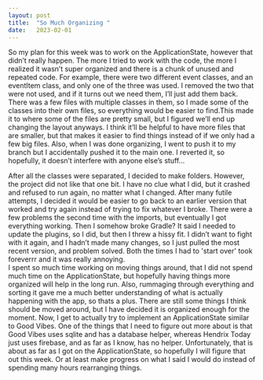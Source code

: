 ```yaml
---
layout: post
title:  "So Much Organizing "
date:   2023-02-01
---
```

So my plan for this week was to work on the ApplicationState, however that didn’t really happen. The more I tried to work with the code, the more I realized it wasn’t super organized and there is a chunk of unused and repeated code. For example, there were two different event classes, and an eventItem class, and only one of the three was used. I removed the two that were not used, and if it turns out we need them, I’ll just add them back. There was a few files with multiple classes in them, so I made some of the classes into their own files, so everything would be easier to find.This made it to where some of the files are pretty small, but I figured we’ll end up changing the layout anyways. I think it’ll be helpful to have more files that are smaller, but that makes it easier to find things instead of if we only had a few big files. Also, when I was done organizing, I went to push it to my branch but I accidentally pushed it to the main one. I reverted it, so hopefully, it doesn’t interfere with anyone else’s stuff...

After all the classes were separated, I decided to make folders. However, the project did not like that one bit. I have no clue what I did, but it crashed and refused to run again, no matter what I changed. After many futile attempts, I decided it would be easier to go back to an earlier version that worked and try again instead of trying to fix whatever I broke. There were a few problems the second time with the imports, but eventually I got everything working. Then I somehow broke Gradle? It said I needed to update the plugins, so I did, but then I threw a hissy fit. I didn’t want to fight with it again, and I hadn’t made many changes, so I just pulled the most recent version, and problem solved. Both the times I had to 'start over' took foreverrr and it was really annoying.  <br />
I spent so much time working on moving things around, that I did not spend much time on the ApplicationState, but hopefully having things more organized will help in the long run. Also, rummaging through everything and sorting it gave me a much better understanding of what is actually happening with the app, so thats a plus. There are still some things I think should be moved around, but I have decided it is organized enough for the moment. Now, I get to actually try to implement an ApplicationState similar to Good Vibes. One of the things that I need to figure out more about is that Good Vibes uses sqlite and has a database helper, whereas Hendrix Today just uses firebase, and as far as I know, has no helper.  Unfortunately, that is about as far as I got on the ApplicationState, so hopefully I will figure that out this week. Or at least make progress on what I said I would do instead of spending many hours rearranging things.